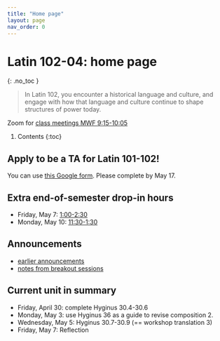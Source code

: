 ```yaml
---
title: "Home page"
layout: page
nav_order: 0
---
```



# Latin 102-04: home page
{: .no_toc }



> In Latin 102, you encounter a historical language and culture, and engage with how that language and culture continue to shape structures of power today.



Zoom for [class meetings MWF 9:15-10:05](https://holycross.zoom.us/j/96104492045?pwd=eEtBL1FkUnJZcURCeE9ETmxtMk9lUT09)



1. Contents
{:toc} 



## Apply to be a TA for Latin 101-102!

You can use [this Google form](https://forms.gle/kses7RZV6LD8ZLYi7).  Please complete by May 17.

## Extra end-of-semester drop-in hours

- Friday, May 7: [1:00-2:30](https://holycross.zoom.us/j/92267686469)
- Monday, May 10:  [11:30-1:30](https://holycross.zoom.us/j/92267686469)

## Announcements

- [earlier announcements](./oldnews/)
- [notes from breakout sessions](./breakouts/)

## Current unit in summary

- Friday, April 30:  complete Hyginus 30.4-30.6
- Monday, May 3:  use Hyginus 36 as a guide to revise composition 2.
- Wednesday, May 5: Hyginus 30.7-30.9 (== workshop translation 3)
- Friday, May 7:  Reflection